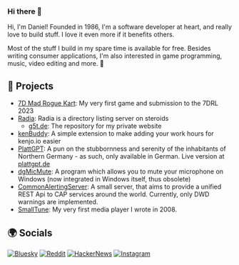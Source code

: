 ### Hi there 👋
Hi, I'm Daniel! 
Founded in 1986, I'm a software developer at heart, and really love to build stuff. I love it even more if it benefits others.

Most of the stuff I build in my spare time is available for free.
Besides writing consumer applications, I'm also interested in game programming, music, video editing and more. 🥳

## 📂 Projects

- [7D Mad Rogue Kart](https://strangepeoplegames.itch.io/7d-mad-rogue-kart): My very first game and submission to the 7DRL 2023
- [Radia](https://github.com/DanielGilbert/Radia): Radia is a directory listing server on steroids
    - [g5t.de](https://github.com/DanielGilbert/g5t.de): The repository for my private website
- [kenBuddy](https://github.com/DanielGilbert/kenBuddy): A simple extension to make adding your work hours for kenjo.io easier
- [PlattGPT](https://github.com/DanielGilbert/platt-gpt): A pun on the stubbornness and serenity of the inhabitants of Northern Germany - as such, only available in German. Live version at [plattgpt.de](https://plattgpt.de)
- [dgMicMute](https://github.com/DanielGilbert/dgMicMute): A program which allows you to mute your microphone on Windows (now integrated in Windows itself, thus obsolete)
- [CommonAlertingServer](https://github.com/DanielGilbert/CommonAlertingServer): A small server, that aims to provide a unified REST Api to CAP services around the world. Currently, only DWD warnings are implemented.
- [SmallTune](https://github.com/DanielGilbert/SmallTune): My very first media player I wrote in 2008.

## 🌍 Socials
[![Bluesky](https://img.shields.io/badge/Bluesky-@HerrGilbert-blue?style=flat-square&logo=bluesky)](https://bsky.app/profile/herrgilbert.de)
[![Reddit](https://img.shields.io/badge/Reddit-@AdmiralVanGilbert-FF4500?style=flat-square&logo=reddit)](https://reddit.com/u/AdmiralVanGilbert)
[![HackerNews](https://img.shields.io/badge/HackerNews-@MrGilbert-FF6600?style=flat-square&logo=ycombinator)](https://news.ycombinator.com/user?id=MrGilbert)
[![Instagram](https://img.shields.io/badge/Instagram-@mrvongilbert-E4405F?style=flat-square&logo=instagram)](https://instagram.com/mrvongilbert)
